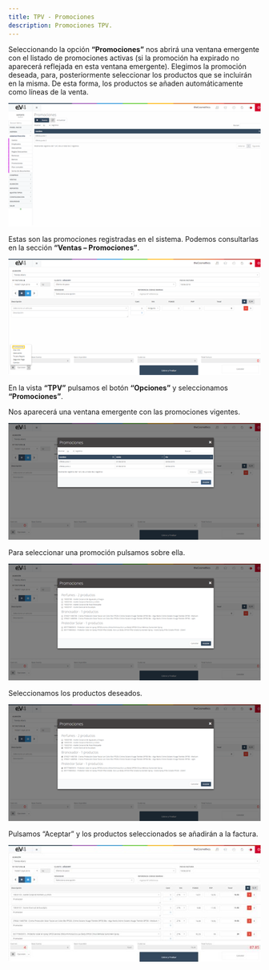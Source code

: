 ```yaml
---
title: TPV - Promociones
description: Promociones TPV.
---
```





Seleccionando la opción **“Promociones”** nos abrirá una ventana emergente con el listado de promociones activas (si la promoción ha expirado no aparecerá reflejada en esta ventana emergente). Elegimos la promoción deseada, para, posteriormente seleccionar los productos que se incluirán en la misma. De esta forma, los productos se añaden automáticamente como líneas de la venta.

![Imagen](../../../assets/primerafactura/promo1.png)


Estas son las promociones registradas en el sistema. Podemos consultarlas en la sección **“Ventas – Promociones”**.

![Imagen](../../../assets/primerafactura/promo2.png)

En la vista **“TPV”** pulsamos el botón **“Opciones”** y seleccionamos **“Promociones”**.

Nos aparecerá una ventana emergente con las promociones vigentes.

![Imagen](../../../assets/primerafactura/promo3.png)

Para seleccionar una promoción pulsamos sobre ella.

![Imagen](../../../assets/primerafactura/promo4.png)

Seleccionamos los productos deseados.

![Imagen](../../../assets/primerafactura/promo5.png)

Pulsamos “Aceptar” y los productos seleccionados se añadirán a la factura.

![Imagen](../../../assets/primerafactura/promo6.jpg)